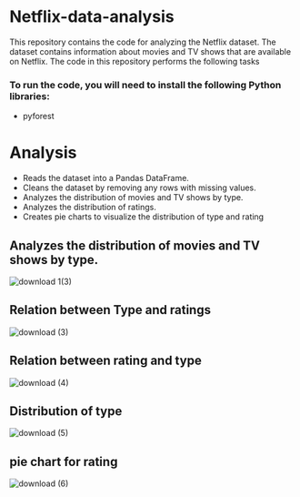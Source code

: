 # Netflix-data-analysis





This repository contains the code for analyzing the Netflix dataset. The dataset contains information about movies and TV shows that are available on Netflix. The code in this repository performs the following tasks

### To run the code, you will need to install the following Python libraries:
- pyforest
# Analysis
- Reads the dataset into a Pandas DataFrame.
- Cleans the dataset by removing any rows with missing values.
- Analyzes the distribution of movies and TV shows by type.
- Analyzes the distribution of ratings.
- Creates pie charts to visualize the distribution of type and rating


## Analyzes the distribution of movies and TV shows by type.
![download 1(3)](https://github.com/Praveen9131/Netflix-data-analysis/assets/121826658/15639f41-17ed-4b14-a31e-6d1a29276235)


## Relation between Type and ratings
![download (3)](https://github.com/Praveen9131/Netflix-data-analysis/assets/121826658/7005bada-978b-4abf-894a-944997595d44)


## Relation between rating and type

![download (4)](https://github.com/Praveen9131/Netflix-data-analysis/assets/121826658/afcbe7f2-ad07-4b91-a907-b6e24af6ca29)

## Distribution of type
![download (5)](https://github.com/Praveen9131/Netflix-data-analysis/assets/121826658/c276d455-1d1f-4456-8c39-4f0bec9c20de)

## pie chart for rating
![download (6)](https://github.com/Praveen9131/Netflix-data-analysis/assets/121826658/10052823-ae52-4945-890b-a012bd33f42d)
